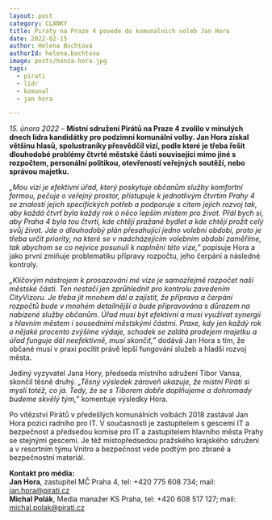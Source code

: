 ```yaml
---
layout: post
category: CLANKY
title: Piraty na Praze 4 povede do komunalnich voleb Jan Hora
date: 2022-02-15
author: Helena Buchtová
authorId: helena.buchtova
image: posts/honza-hora.jpg
tags: 
  - pirati
  - lidr
  - komunal
  - jan hora

---
```



*15. února 2022* – **Místní sdružení Pirátů na Praze 4 zvolilo v minulých dnech lídra kandidátky pro podzimní komunální volby. Jan Hora získal většinu hlasů, spolustraníky přesvědčil vizí, podle které je třeba řešit dlouhodobé problémy čtvrté městské části související mimo jiné s rozpočtem, personální politikou, otevřeností veřejných soutěží, nebo správou majetku.**

*„Mou vizí je efektivní úřad, který poskytuje občanům služby komfortní formou, pečuje o veřejný prostor, přistupuje k jednotlivým čtvrtím Prahy 4 se znalostí jejich specifických potřeb a podporuje s citem jejich rozvoj tak, aby každá čtvrť byla každý rok o něco lepším místem pro život. Přál bych si, aby Praha 4 byla tou čtvrtí, kde chtějí pražané bydlet a kde chtějí prožít celý svůj život. Jde o dlouhodobý plán přesahující jedno volební období, proto je třeba určit priority, na které se v nadcházejícím volebním období zaměříme, tak abychom se co nejvíce posunuli k naplnění této vize,”* popisuje Hora a jako první zmiňuje problematiku přípravy rozpočtu, jeho čerpání a následné kontroly.

*„Klíčovým nástrojem k prosazování mé vize je samozřejmě rozpočet naší městské části. Ten nestačí jen zprůhlednit pro kontrolu zavedením CityVizoru. Je třeba jít mnohem dál a zajistit, že příprava a čerpání rozpočtů bude v mnohém detailnější a bude připravována s důrazem na nabízené služby občanům. Úřad musí být efektivní a musí využívat synergií s hlavním městem i sousedními městskými částmi. Praxe, kdy jen každý rok o nějaké procento zvýšíme výdaje, schodek se zalátá prodejem majetku a úřad funguje dál neefektivně, musí skončit,”* dodává Jan Hora s tím, že občané musí v praxi pocítit právě lepší fungování služeb a hladší rozvoj města.

Jediný vyzyvatel Jana Hory, předseda místního sdružení Tibor Vansa, skončil těsně druhý. *„Těsný výsledek zároveň ukazuje, že místní Piráti si myslí totéž, co já. Tedy, že se s Tiborem dobře doplňujeme a dohromady budeme skvělý tým,”* komentuje výsledky Hora.

Po vítězství Pirátů v předešlých komunálních volbách 2018 zastával Jan Hora pozici radního pro IT.  V současnosti je zastupitelem s gescemi IT a bezpečnost a předsedou komise pro IT a zastupitelem hlavního města Prahy se stejnými gescemi. Je též místopředsedou pražského krajského sdružení a v resortním týmu Vnitro a bezpečnost vede podtým pro zbraně a bezpečnostní materiál.

**Kontakt pro média:**<br>
**Jan Hora**, zastupitel MČ Praha 4, tel: +420 775 608 734; mail: jan.hora@pirati.cz<br>
**Michal Polák**, Media manažer KS Praha, tel: +420 608 517 127; mail: michal.polak@pirati.cz

